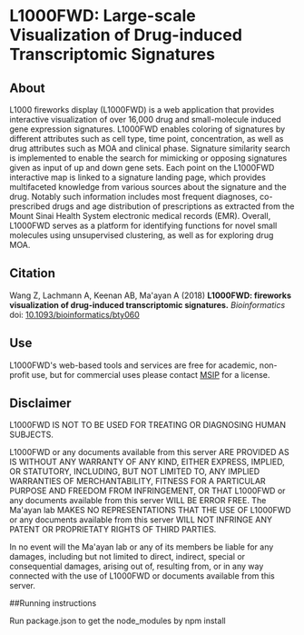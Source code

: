 # L1000FWD: Large-scale Visualization of Drug-induced Transcriptomic Signatures


## About

L1000 fireworks display (L1000FWD) is a web application that provides interactive visualization of over 16,000 drug and small-molecule induced gene expression signatures. L1000FWD enables coloring of signatures by different attributes such as cell type, time point, concentration, as well as drug attributes such as MOA and clinical phase. Signature similarity search is implemented to enable the search for mimicking or opposing signatures given as input of up and down gene sets. Each point on the L1000FWD interactive map is linked to a signature landing page, which provides multifaceted knowledge from various sources about the signature and the drug. Notably such information includes most frequent diagnoses, co-prescribed drugs and age distribution of prescriptions as extracted from the Mount Sinai Health System electronic medical records (EMR). Overall, L1000FWD serves as a platform for identifying functions for novel small molecules using unsupervised clustering, as well as for exploring drug MOA.


## Citation

Wang Z, Lachmann A, Keenan AB, Ma'ayan A (2018) **L1000FWD: fireworks visualization of drug-induced transcriptomic signatures.** _Bioinformatics_ doi: [10.1093/bioinformatics/bty060](https://doi.org/10.1093/bioinformatics/bty060)


## Use

L1000FWD's web-based tools and services are free for academic, non-profit use, but for commercial uses please contact [MSIP](http://www.ip.mountsinai.org/) for a license.


## Disclaimer

L1000FWD IS NOT TO BE USED FOR TREATING OR DIAGNOSING HUMAN SUBJECTS.

L1000FWD or any documents available from this server ARE PROVIDED AS IS WITHOUT ANY WARRANTY OF ANY KIND, EITHER EXPRESS, IMPLIED, OR STATUTORY, INCLUDING, BUT NOT LIMITED TO, ANY IMPLIED WARRANTIES OF MERCHANTABILITY, FITNESS FOR A PARTICULAR PURPOSE AND FREEDOM FROM INFRINGEMENT, OR THAT L1000FWD or any documents available from this server WILL BE ERROR FREE. The Ma'ayan lab MAKES NO REPRESENTATIONS THAT THE USE OF L1000FWD or any documents available from this server WILL NOT INFRINGE ANY PATENT OR PROPRIETATY RIGHTS OF THIRD PARTIES.

In no event will the Ma'ayan lab or any of its members be liable for any damages, including but not limited to direct, indirect, special or consequential damages, arising out of, resulting from, or in any way connected with the use of L1000FWD or documents available from this server.

##Running instructions

Run package.json to get the node_modules by npm install